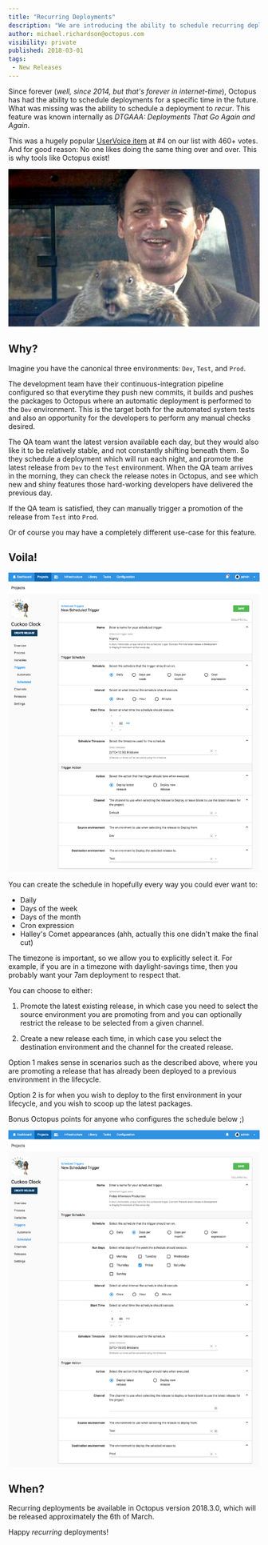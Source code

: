 ```yaml
---
title: "Recurring Deployments"
description: "We are introducing the ability to schedule recurring deployments."
author: michael.richardson@octopus.com
visibility: private
published: 2018-03-01
tags:
 - New Releases
---
```


Since forever (_well, since 2014, but that's forever in internet-time_), Octopus has had the ability to schedule deployments for a specific time in the future.   
What was missing was the ability to schedule a deployment to _recur_.  This feature was known internally as _DTGAAA: Deployments That Go Again and Again_.  

This was a hugely popular [UserVoice item](https://octopusdeploy.uservoice.com/forums/170787-general/suggestions/6599104-recurring-scheduled-deployments) at #4 on our list with 460+ votes. And for good reason:  No one likes doing the same thing over and over.  This is why tools like Octopus exist! 

![Groundhog Day](groundhog-day.jpg "width=500")


## Why?

Imagine you have the canonical three environments: `Dev`, `Test`, and `Prod`.

The development team have their continuous-integration pipeline configured so that everytime they push new commits, it builds and pushes the packages to Octopus where an automatic deployment is performed to the `Dev` environment.  This is the target both for the automated system tests and also an opportunity for the developers to perform any manual checks desired. 

The QA team want the latest version available each day, but they would also like it to be relatively stable, and not constantly shifting beneath them.  So they schedule a deployment which will run each night, and promote the latest release from `Dev` to the `Test` environment.  When the QA team arrives in the morning, they can check the release notes in Octopus, and see which new and shiny features those hard-working developers have delivered the previous day.  

If the QA team is satisfied, they can manually trigger a promotion of the release from `Test` into `Prod`. 

Or of course you may have a completely different use-case for this feature.   

## Voila! 

![Configuring Recurring Deployment](recurring-nightly-deployment.png "width=500")

You can create the schedule in hopefully every way you could ever want to: 

- Daily
- Days of the week
- Days of the month
- Cron expression 
- Halley's Comet appearances (ahh, actually this one didn't make the final cut)

The timezone is important, so we allow you to explicitly select it. For example, if you are in a timezone with daylight-savings time, then you probably want your 7am deployment to respect that.

You can choose to either:

1. Promote the latest existing release, in which case you need to select the source environment you are promoting from and you can optionally restrict the release to be selected from a given channel.

2. Create a new release each time, in which case you select the destination environment and the channel for the created release. 

Option 1 makes sense in scenarios such as the described above, where you are promoting a release that has already been deployed to a previous environment in the lifecycle. 

Option 2 is for when you wish to deploy to the first environment in your lifecycle, and you wish to scoop up the latest packages.

Bonus Octopus points for anyone who configures the schedule below ;)

![Friday Recurring Deployment](recurring-friday-deployment.png "width=500")

## When?

Recurring deployments be available in Octopus version 2018.3.0, which will be released approximately the 6th of March. 

Happy _recurring_ deployments!